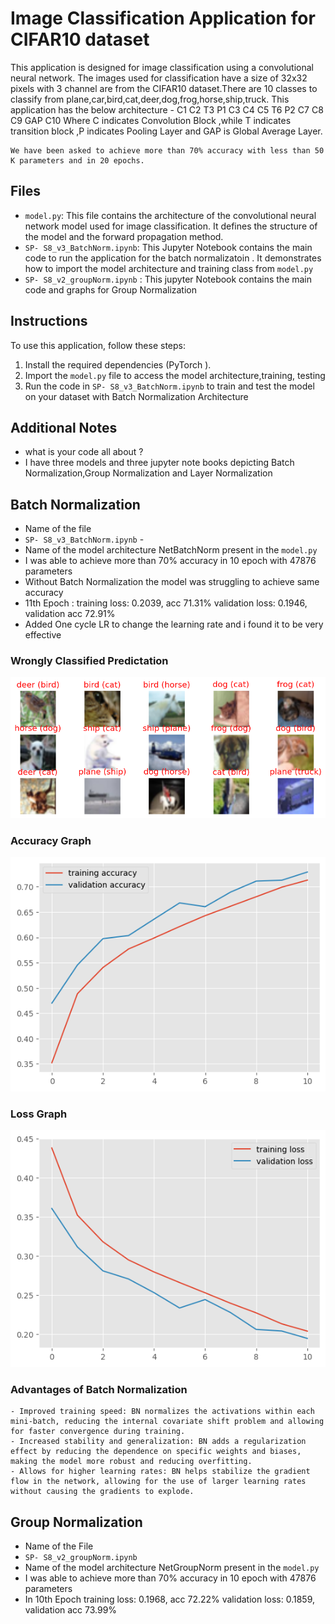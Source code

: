 # Image Classification Application for CIFAR10 dataset

This application is designed for image classification using a convolutional neural network. The images used for classification have a size of 32x32 pixels with 3 channel are from the CIFAR10 dataset.There are 10 classes to classify from plane,car,bird,cat,deer,dog,frog,horse,ship,truck.
This application has the below architecture -
    C1 C2 T3 P1 C3 C4 C5 T6 P2 C7 C8 C9 GAP C10
    Where C indicates Convolution Block ,while T indicates transition block ,P indicates Pooling Layer and GAP is Global Average Layer.

    We have been asked to achieve more than 70% accuracy with less than 50 K parameters and in 20 epochs.

## Files

- `model.py`: This file contains the architecture of the convolutional neural network model used for image classification. It defines the structure of the model and the forward propagation method.
- `SP- S8_v3_BatchNorm.ipynb`: This Jupyter Notebook contains the main code to run the application for the batch normalizatoin . It demonstrates how to import the model architecture and training class from `model.py`
- `SP- S8_v2_groupNorm.ipynb` : This jupyter Notebook contains the main code and graphs for Group Normalization

## Instructions

To use this application, follow these steps:

1. Install the required dependencies (PyTorch ).
2. Import the `model.py` file to access the model architecture,training, testing
3. Run the code in `SP- S8_v3_BatchNorm.ipynb` to train and test the model on your dataset with Batch Normalization Architecture

## Additional Notes

- what is your code all about ?
-   I have three models and three jupyter note books depicting Batch Normalization,Group Normalization and Layer Normalization
  ## Batch Normalization
-  Name of the file
-    `SP- S8_v3_BatchNorm.ipynb` -
-    Name of the model architecture NetBatchNorm present in the `model.py`
-    I was able to achieve more than 70% accuracy in 10 epoch with 47876 parameters
-    Without Batch Normalization the model was struggling to achieve same accuracy
-    11th Epoch : training loss: 0.2039, acc 71.31%  validation loss: 0.1946, validation acc 72.91% 
-    Added One cycle LR to change the learning rate and i found it to be very effective

  ### Wrongly Classified Predictation 
  ![](img/wrongly_classified_BN.png)

  ### Accuracy Graph
  ![](img/accuracy_graph_BN.png)

  ### Loss Graph
  ![](img/BN_loss.png)

  ### Advantages of Batch Normalization
    - Improved training speed: BN normalizes the activations within each mini-batch, reducing the internal covariate shift problem and allowing for faster convergence during training.
    - Increased stability and generalization: BN adds a regularization effect by reducing the dependence on specific weights and biases, making the model more robust and reducing overfitting.
    - Allows for higher learning rates: BN helps stabilize the gradient flow in the network, allowing for the use of larger learning rates without causing the gradients to explode.


  ### 
   ## Group Normalization
-   Name of the File
-   `SP- S8_v2_groupNorm.ipynb`
-   Name of the model architecture NetGroupNorm present in the `model.py`
-    I was able to achieve more than 70% accuracy in 10 epoch with 47876 parameters
-    In 10th Epoch training loss: 0.1968, acc 72.22% validation loss: 0.1859, validation acc 73.99% 
